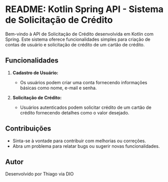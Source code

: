 # README: Kotlin Spring API - Sistema de Solicitação de Crédito

Bem-vindo à API de Solicitação de Crédito desenvolvida em Kotlin com Spring. Este sistema oferece funcionalidades simples para criação de contas de usuário e solicitação de crédito de um cartão de crédito.

## Funcionalidades

1. **Cadastro de Usuário:**
    - Os usuários podem criar uma conta fornecendo informações básicas como nome, e-mail e senha.

2. **Solicitação de Crédito:**
    - Usuários autenticados podem solicitar crédito de um cartão de crédito fornecendo detalhes como o valor desejado.

## Contribuições

- Sinta-se à vontade para contribuir com melhorias ou correções.
- Abra um problema para relatar bugs ou sugerir novas funcionalidades.

## Autor

Desenvolvido por Thiago via DIO

